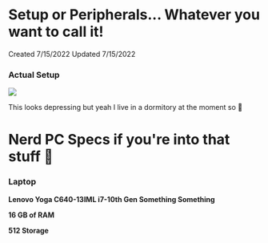 # Setup or Peripherals... Whatever you want to call it!

Created 7/15/2022
Updated 7/15/2022

### Actual Setup
![](https://pbs.twimg.com/media/FQXTCwyacAAVNFd?format=jpg&name=small)

This looks depressing but yeah I live in a dormitory at the moment so :shrug:

# Nerd PC Specs if you're into that stuff 👀

### Laptop
<b>Lenovo Yoga C640-13IML i7-10th Gen Something Something</b>

<b>16 GB of RAM</b>

<b>512 Storage</b>

